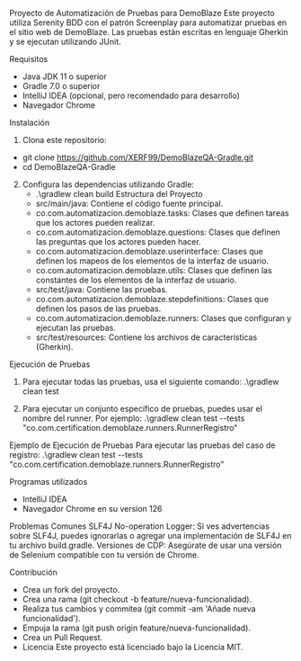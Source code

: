 Proyecto de Automatización de Pruebas para DemoBlaze
Este proyecto utiliza Serenity BDD con el patrón Screenplay para automatizar pruebas en el sitio web de DemoBlaze. Las pruebas están escritas en lenguaje Gherkin y se ejecutan utilizando JUnit.


Requisitos

- Java JDK 11 o superior
- Gradle 7.0 o superior
- IntelliJ IDEA (opcional, pero recomendado para desarrollo)
- Navegador Chrome

Instalación
1. Clona este repositorio:
  - git clone https://github.com/XERF99/DemoBlazeQA-Gradle.git
  - cd DemoBlazeQA-Gradle
2. Configura las dependencias utilizando Gradle:
   - .\gradlew clean build
Estructura del Proyecto
   - src/main/java: Contiene el código fuente principal.
   - co.com.automatizacion.demoblaze.tasks: Clases que definen tareas que los actores pueden realizar.
   - co.com.automatizacion.demoblaze.questions: Clases que definen las preguntas que los actores pueden hacer.
   - co.com.automatizacion.demoblaze.userinterface: Clases que definen los mapeos de los elementos de la interfaz de usuario.
   - co.com.automatizacion.demoblaze.utils: Clases que definen las constantes de los elementos de la interfaz de usuario.
   - src/test/java: Contiene las pruebas.
   - co.com.automatizacion.demoblaze.stepdefinitions: Clases que definen los pasos de las pruebas.
   - co.com.automatizacion.demoblaze.runners: Clases que configuran y ejecutan las pruebas.
   - src/test/resources: Contiene los archivos de características (Gherkin).

Ejecución de Pruebas
1. Para ejecutar todas las pruebas, usa el siguiente comando:
    .\gradlew clean test

2. Para ejecutar un conjunto específico de pruebas, puedes usar el nombre del runner. Por ejemplo:
   .\gradlew clean test --tests "co.com.certification.demoblaze.runners.RunnerRegistro"

Ejemplo de Ejecución de Pruebas
Para ejecutar las pruebas del caso de registro:
    .\gradlew clean test --tests "co.com.certification.demoblaze.runners.RunnerRegistro"

Programas utilizados

- IntelliJ IDEA
- Navegador Chrome en su version 126

Problemas Comunes
SLF4J No-operation Logger: Si ves advertencias sobre SLF4J, puedes ignorarlas o agregar una implementación de SLF4J en tu archivo build.gradle.
Versiones de CDP: Asegúrate de usar una versión de Selenium compatible con tu versión de Chrome.

Contribución
- Crea un fork del proyecto.
- Crea una rama (git checkout -b feature/nueva-funcionalidad).
- Realiza tus cambios y commitea (git commit -am 'Añade nueva funcionalidad').
- Empuja la rama (git push origin feature/nueva-funcionalidad).
- Crea un Pull Request.
- Licencia
Este proyecto está licenciado bajo la Licencia MIT.
